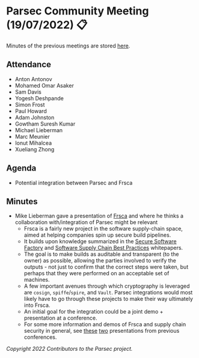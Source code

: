 # Parsec Community Meeting (19/07/2022) 📋

Minutes of the previous meetings are stored
[here](https://github.com/parallaxsecond/community/tree/main/minutes).

## Attendance

- Anton Antonov
- Mohamed Omar Asaker
- Sam Davis
- Yogesh Deshpande
- Simon Frost
- Paul Howard
- Adam Johnston
- Gowtham Suresh Kumar
- Michael Lieberman
- Marc Meunier
- Ionut Mihalcea
- Xueliang Zhong

## Agenda

- Potential integration between Parsec and Frsca

## Minutes

- Mike Lieberman gave a presentation of [Frsca](https://github.com/buildsec/frsca) and where he
   thinks a collaboration with/integration of Parsec might be relevant
   - Frsca is a fairly new project in the software supply-chain space, aimed at helping companies
      spin up secure build pipelines.
   - It builds upon knowledge summarized in the [Secure Software
      Factory](https://github.com/cncf/tag-security/blob/main/supply-chain-security/secure-software-factory/Secure_Software_Factory_Whitepaper.pdf)
      and [Software Supply Chain Best
      Practices](https://github.com/cncf/tag-security/blob/main/supply-chain-security/supply-chain-security-paper/CNCF_SSCP_v1.pdf)
      whitepapers.
   - The goal is to make builds as auditable and transparent (to the owner) as possible, allowing
      the parties involved to verify the outputs - not just to confirm that the correct steps were
      taken, but perhaps that they were performed on an acceptable set of machines.
   - A few important avenues through which cryptography is leveraged are `cosign`, `spiffe`/`spire`,
      and `Vault`. Parsec integrations would most likely have to go through these projects to make
      their way ultimately into Frsca.
   - An initial goal for the integration could be a joint demo + presentation at a conference.
   - For some more information and demos of Frsca and supply chain security in general, see
      [these](https://www.youtube.com/watch?v=aS_FKrCLh8o&ab_channel=CNCF%5BCloudNativeComputingFoundation%5D)
      [two](https://www.youtube.com/watch?v=ZYRycpIJqVs&ab_channel=CNCF%5BCloudNativeComputingFoundation%5D)
      presentations from previous conferences.

*Copyright 2022 Contributors to the Parsec project.*
